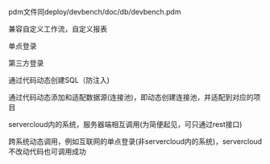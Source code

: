 pdm文件同deploy/devbench/doc/db/devbench.pdm

兼容自定义工作流，自定义报表

单点登录

第三方登录

通过代码动态创建SQL（防注入)

通过代码动态添加和适配数据源(连接池)，即动态创建连接池，并适配到对应的项目

servercloud内的系统，服务器端相互调用(为简便起见，可只通过rest接口)

跨系统动态调用，例如互联网的单点登录(非servercloud内的系统)，servercloud不改动代码也可调用成功





